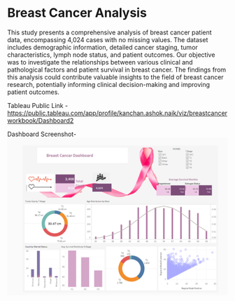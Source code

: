# Breast Cancer Analysis

This study presents a comprehensive analysis of breast cancer patient data, encompassing 4,024 cases with no missing values. The dataset includes demographic information, detailed cancer staging, tumor characteristics, lymph node status, and patient outcomes. Our objective was to investigate the relationships between various clinical and pathological factors and patient survival in breast cancer. The findings from this analysis could contribute valuable insights to the field of breast cancer research, potentially informing clinical decision-making and improving patient outcomes.

Tableau Public Link - https://public.tableau.com/app/profile/kanchan.ashok.naik/viz/breastcancerworkbook/Dashboard2

Dashboard Screenshot-
![image](https://github.com/kanchNaik/BreastCancer/blob/5013109faf8640f3f67d2bdf1f9414191c48e69d/Screenshot%202024-08-29%20155404.png)
